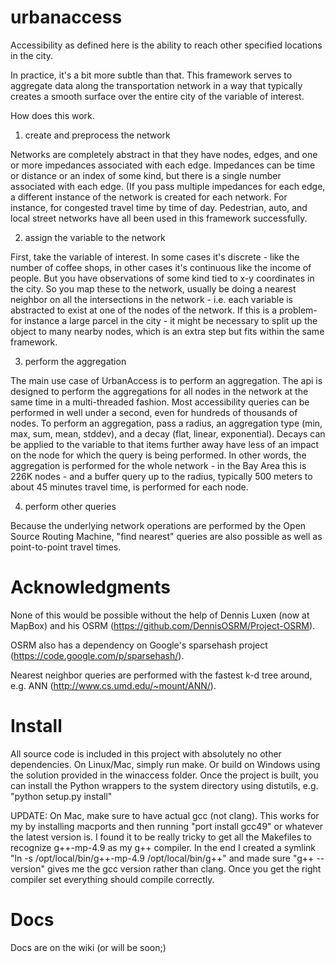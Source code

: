 urbanaccess
===========

Accessibility as defined here is the ability to reach other specified locations in the city.

In practice, it's a bit more subtle than that.  This framework serves to aggregate data along the transportation network in a way that typically creates a smooth surface over the entire city of the variable of interest.

How does this work.  

1) create and preprocess the network

Networks are completely abstract in that they have nodes, edges, and one or more impedances associated with each edge.  Impedances can be time or distance or an index of some kind, but there is a single number associated with each edge.  (If you pass multiple impedances for each edge, a different instance of the network is created for each network.  For instance, for congested travel time by time of day.  Pedestrian, auto, and local street networks have all been used in this framework successfully.

2) assign the variable to the network

First, take the variable of interest.  In some cases it's discrete - like the number of coffee shops, in other cases it's continuous like the income of people.  But you have observations of some kind tied to x-y coordinates in the city.  So you map these to the network, usually be doing a nearest neighbor on all the intersections in the network - i.e. each variable is abstracted to exist at one of the nodes of the network.  If this is a problem-  for instance a large parcel in the city - it might be necessary to split up the object to many nearby nodes, which is an extra step but fits within the same framework.

3) perform the aggregation

The main use case of UrbanAccess is to perform an aggregation.  The api is designed to perform the aggregations for all nodes in the network at the same time in a multi-threaded fashion.  Most accessibility queries can be performed in well under a second, even for hundreds of thousands of nodes.  To perform an aggregation, pass a radius, an aggregation type (min, max, sum, mean, stddev), and a decay (flat, linear, exponential).  Decays can be applied to the variable to that items further away have less of an impact on the node for which the query is being performed.  In other words, the aggregation is performed for the whole network - in the Bay Area this is 226K nodes - and a buffer query up to the radius, typically 500 meters to about 45 minutes travel time, is performed for each node.

4) perform other queries

Because the underlying network operations are performed by the Open Source Routing Machine, "find nearest" queries are also possible as well as point-to-point travel times.

Acknowledgments
==============

None of this would be possible without the help of Dennis Luxen (now at MapBox) and his OSRM (https://github.com/DennisOSRM/Project-OSRM).

OSRM also has a dependency on Google's sparsehash project (https://code.google.com/p/sparsehash/).  

Nearest neighbor queries are performed with the fastest k-d tree around, e.g. ANN (http://www.cs.umd.edu/~mount/ANN/).  

Install
=====
All source code is included in this project with absolutely no other dependencies.  On Linux/Mac, simply run make.  Or build on Windows using the solution provided in the winaccess folder.  Once the project is built, you can install the Python wrappers to the system directory using distutils, e.g. "python setup.py install"

UPDATE: On Mac, make sure to have actual gcc (not clang).  This works for my by installing macports and then running "port install gcc49" or whatever the latest version is.  I found it to be really tricky to get all the Makefiles to recognize g++-mp-4.9 as my g++ compiler.  In the end I created a symlink "ln -s /opt/local/bin/g++-mp-4.9 /opt/local/bin/g++" and made sure "g++ --version" gives me the gcc version rather than clang.  Once you get the right compiler set everything should compile correctly.

Docs
====

Docs are on the wiki (or will be soon;)

